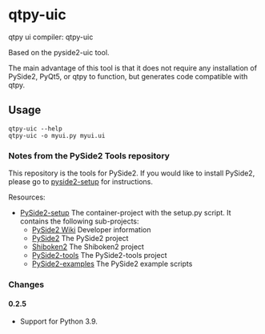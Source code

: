 # qtpy-uic

qtpy ui compiler: qtpy-uic

Based on the pyside2-uic tool.

The main advantage of this tool is that it does not require any installation of
PySide2, PyQt5, or qtpy to function, but generates code compatible with
qtpy.

## Usage

```
qtpy-uic --help
qtpy-uic -o myui.py myui.ui
```


### Notes from the PySide2 Tools repository

This repository is the tools for PySide2. If you would like to install PySide2, please go to [pyside2-setup](https://github.com/PySide/pyside2-setup) for instructions.

Resources:

* [PySide2-setup](https://github.com/PySide/pyside2-setup)
  The container-project with the setup.py script. It contains the following sub-projects:
  * [PySide2 Wiki](https://github.com/PySide/pyside2/wiki)
    Developer information
  * [PySide2](https://github.com/PySide/pyside2)
    The PySide2 project
  * [Shiboken2](https://github.com/PySide/shiboken2)
    The Shiboken2 project
  * [PySide2-tools](https://github.com/PySide/pyside2-examples)
    The PySide2-tools project
  * [PySide2-examples](https://github.com/PySide/pyside2-examples)
    The PySide2 example scripts

### Changes

#### 0.2.5
- Support for Python 3.9.
